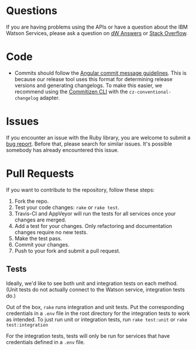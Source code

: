 # Questions

If you are having problems using the APIs or have a question about the IBM
Watson Services, please ask a question on
[dW Answers](https://developer.ibm.com/answers/questions/ask/?topics=watson)
or [Stack Overflow](http://stackoverflow.com/questions/ask?tags=ibm-watson).

# Code

* Commits should follow the [Angular commit message guidelines](https://github.com/angular/angular/blob/master/CONTRIBUTING.md#-commit-message-guidelines). This is because our release tool uses this format for determining release versions and generating changelogs. To make this easier, we recommend using the [Commitizen CLI](https://github.com/commitizen/cz-cli) with the `cz-conventional-changelog` adapter.

# Issues

If you encounter an issue with the Ruby library, you are welcome to submit
a [bug report](https://github.com/watson-developer-cloud/ruby-sdk/issues).
Before that, please search for similar issues. It's possible somebody has
already encountered this issue.

# Pull Requests

If you want to contribute to the repository, follow these steps:

1. Fork the repo.
2. Test your code changes: `rake` or `rake test`.
3. Travis-CI and AppVeyor will run the tests for all services once your changes are merged.
4. Add a test for your changes. Only refactoring and documentation changes require no new tests.
5. Make the test pass.
6. Commit your changes.
7. Push to your fork and submit a pull request.

## Tests

Ideally, we'd like to see both unit and integration tests on each method.
(Unit tests do not actually connect to the Watson service, integration tests do.)

Out of the box, `rake` runs integration and unit tests. Put the corresponding credentials in a `.env` file in the root directory for the integration tests to work as intended.
To just run unit or integration tests, run `rake test:unit` or `rake test:integration`

For the integration tests, tests will only be run for services that have credentials defined in a `.env` file.
